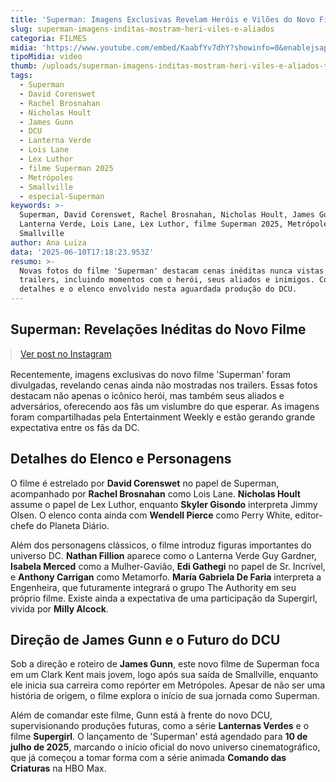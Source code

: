 ```yaml
---
title: 'Superman: Imagens Exclusivas Revelam Heróis e Vilões do Novo Filme'
slug: superman-imagens-inditas-mostram-heri-viles-e-aliados
categoria: FILMES
midia: 'https://www.youtube.com/embed/KaabfYv7dhY?showinfo=0&enablejsapi=1'
tipoMidia: video
thumb: /uploads/superman-imagens-inditas-mostram-heri-viles-e-aliados-thumb.png
tags:
  - Superman
  - David Corenswet
  - Rachel Brosnahan
  - Nicholas Hoult
  - James Gunn
  - DCU
  - Lanterna Verde
  - Lois Lane
  - Lex Luthor
  - filme Superman 2025
  - Metrópoles
  - Smallville
  - especial-Superman
keywords: >-
  Superman, David Corenswet, Rachel Brosnahan, Nicholas Hoult, James Gunn, DCU,
  Lanterna Verde, Lois Lane, Lex Luthor, filme Superman 2025, Metrópoles,
  Smallville
author: Ana Luiza
data: '2025-06-10T17:18:23.953Z'
resumo: >-
  Novas fotos do filme 'Superman' destacam cenas inéditas nunca vistas antes nos
  trailers, incluindo momentos com o herói, seus aliados e inimigos. Conheça os
  detalhes e o elenco envolvido nesta aguardada produção do DCU.
---
```


## Superman: Revelações Inéditas do Novo Filme

<blockquote class="instagram-media" data-instgrm-permalink="https://www.instagram.com/p/DKuiudKOSjw/" data-instgrm-version="14" style="width:100%; max-width:540px; margin:1rem auto;"><a href="https://www.instagram.com/p/DKuiudKOSjw/">Ver post no Instagram</a></blockquote>

Recentemente, imagens exclusivas do novo filme 'Superman' foram divulgadas, revelando cenas ainda não mostradas nos trailers. Essas fotos destacam não apenas o icônico herói, mas também seus aliados e adversários, oferecendo aos fãs um vislumbre do que esperar. As imagens foram compartilhadas pela Entertainment Weekly e estão gerando grande expectativa entre os fãs da DC.

## Detalhes do Elenco e Personagens

O filme é estrelado por **David Corenswet** no papel de Superman, acompanhado por **Rachel Brosnahan** como Lois Lane. **Nicholas Hoult** assume o papel de Lex Luthor, enquanto **Skyler Gisondo** interpreta Jimmy Olsen. O elenco conta ainda com **Wendell Pierce** como Perry White, editor-chefe do Planeta Diário.

Além dos personagens clássicos, o filme introduz figuras importantes do universo DC. **Nathan Fillion** aparece como o Lanterna Verde Guy Gardner, **Isabela Merced** como a Mulher-Gavião, **Edi Gathegi** no papel de Sr. Incrível, e **Anthony Carrigan** como Metamorfo. **María Gabriela De Faria** interpreta a Engenheira, que futuramente integrará o grupo The Authority em seu próprio filme. Existe ainda a expectativa de uma participação da Supergirl, vivida por **Milly Alcock**.

## Direção de James Gunn e o Futuro do DCU

Sob a direção e roteiro de **James Gunn**, este novo filme de Superman foca em um Clark Kent mais jovem, logo após sua saída de Smallville, enquanto ele inicia sua carreira como repórter em Metrópoles. Apesar de não ser uma história de origem, o filme explora o início de sua jornada como Superman.

Além de comandar este filme, Gunn está à frente do novo DCU, supervisionando produções futuras, como a série **Lanternas Verdes** e o filme **Supergirl**. O lançamento de 'Superman' está agendado para **10 de julho de 2025**, marcando o início oficial do novo universo cinematográfico, que já começou a tomar forma com a série animada **Comando das Criaturas** na HBO Max.

